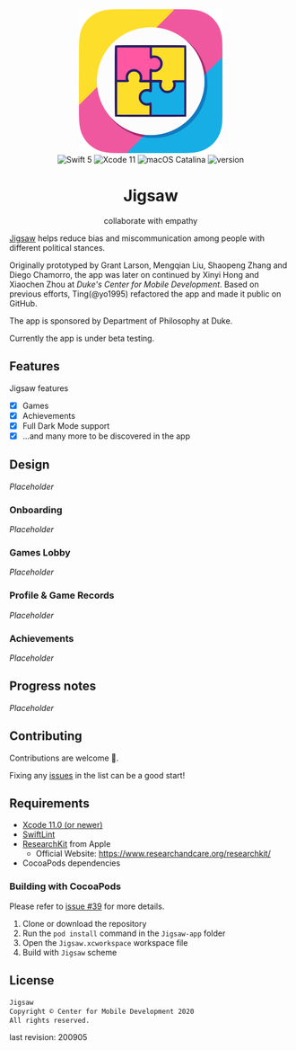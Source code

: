 <div align="center">
   <img width="256" src="logo.png" alt="Jigsaw Logo">
</div>

<div align="center">
    <img src="https://img.shields.io/badge/Swift-5.3-orange.svg?style=flat" alt="Swift 5">
    <img src="https://img.shields.io/badge/Xcode-11.7-blue.svg?style=flat" alt="Xcode 11">
    <img src="https://img.shields.io/badge/macOS-10.15.6-green.svg?style=flat" alt="macOS Catalina">
    <img src="https://img.shields.io/badge/version-1.0%20build%201-blue.svg?style=flat" alt="version">
</div>

<div align="center">
    <h1>Jigsaw</h1>
    <p>collaborate with empathy</p>
</div>

[Jigsaw](https://gitlab.oit.duke.edu/MobileCenter/jigsaw) helps reduce bias and miscommunication among people with different political stances.

Originally prototyped by Grant Larson, Mengqian Liu, Shaopeng Zhang and Diego Chamorro, the app was later on continued by Xinyi Hong and Xiaochen Zhou at *Duke's Center for Mobile Development*. Based on previous efforts, Ting(@yo1995) refactored the app and made it public on GitHub. 

The app is sponsored by Department of Philosophy at Duke.

Currently the app is under beta testing.

## Features

Jigsaw features

* [x] Games
* [x] Achievements
* [x] Full Dark Mode support
* [x] ...and many more to be discovered in the app

## Design

*Placeholder*

### Onboarding

*Placeholder*

### Games Lobby

*Placeholder*

### Profile & Game Records

*Placeholder*

### Achievements

*Placeholder*

## Progress notes

*Placeholder*

## Contributing

Contributions are welcome 🙌.

Fixing any [issues](https://github.com/DukeMobileDevCenter/Jigsaw/issues) in the list can be a good start!

## Requirements

* [Xcode 11.0 (or newer)](https://apps.apple.com/us/app/xcode/id497799835)
* [SwiftLint](https://github.com/realm/SwiftLint)
* [ResearchKit](https://github.com/ResearchKit/ResearchKit) from Apple
    * Official Website: https://www.researchandcare.org/researchkit/
* CocoaPods dependencies

### Building with CocoaPods

Please refer to [issue #39](https://github.com/DukeMobileDevCenter/Jigsaw/issues/39) for more details.

1. Clone or download the repository
2. Run the `pod install` command in the `Jigsaw-app` folder
3. Open the `Jigsaw.xcworkspace` workspace file
4. Build with `Jigsaw` scheme

## License

```
Jigsaw
Copyright © Center for Mobile Development 2020
All rights reserved. 
```

last revision: 200905
